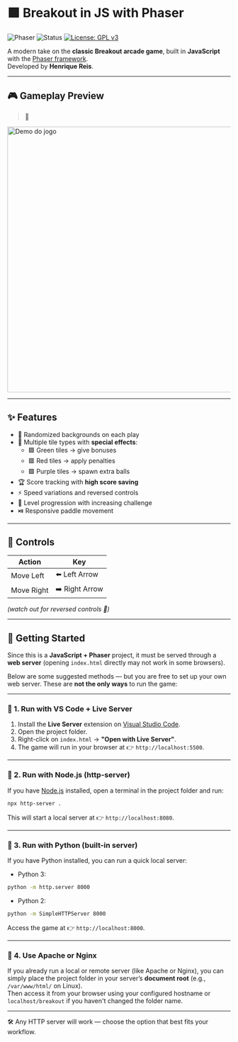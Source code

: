 # 🟪 Breakout in JS with Phaser

![Phaser](https://img.shields.io/badge/Phaser-Game-blueviolet?logo=javascript) 
![Status](https://img.shields.io/badge/status-in%20progress-yellow) 
 [![License: GPL v3](https://img.shields.io/badge/License-GPLv3-green.svg)](https://www.gnu.org/licenses/gpl-3.0)

A modern take on the **classic Breakout arcade game**, built in **JavaScript** with the [Phaser framework](https://phaser.io/).  
Developed by **Henrique Reis**.

---

## 🎮 Gameplay Preview

> 📸
> 
<img src="assets/demo.gif" alt="Demo do jogo" width="600">


---

## ✨ Features

- 🎨 Randomized backgrounds on each play
- 🧱 Multiple tile types with **special effects**:
  - 🟩 Green tiles → give bonuses
  - 🟥 Red tiles → apply penalties
  - 🟪 Purple tiles → spawn extra balls
- 🏆 Score tracking with **high score saving**
- ⚡ Speed variations and reversed controls
- 🔄 Level progression with increasing challenge
- ⏯️ Responsive paddle movement

---

## 🎹 Controls

| Action | Key |
|--------|-----|
| Move Left | ⬅️ Left Arrow |
| Move Right | ➡️ Right Arrow |

*(watch out for reversed controls 👾)*

---

## 🚀 Getting Started

Since this is a **JavaScript + Phaser** project, it must be served through a **web server** (opening `index.html` directly may not work in some browsers).

Below are some suggested methods — but you are free to set up your own web server. These are **not the only ways** to run the game:

---

### 🔹 1. Run with VS Code + Live Server
1. Install the **Live Server** extension on [Visual Studio Code](https://code.visualstudio.com/).
2. Open the project folder.
3. Right-click on `index.html` → **"Open with Live Server"**.
4. The game will run in your browser at 👉 `http://localhost:5500`.

---

### 🔹 2. Run with Node.js (http-server)
If you have [Node.js](https://nodejs.org/) installed, open a terminal in the project folder and run:

~~~bash
npx http-server .
~~~

This will start a local server at 👉 `http://localhost:8080`.

---

### 🔹 3. Run with Python (built-in server)
If you have Python installed, you can run a quick local server:

- Python 3:

~~~bash
python -m http.server 8000
~~~

- Python 2:

~~~bash
python -m SimpleHTTPServer 8000
~~~

Access the game at 👉 `http://localhost:8000`.

---

### 🔹 4. Use Apache or Nginx
If you already run a local or remote server (like Apache or Nginx), you can simply place the project folder in your server’s **document root** (e.g., `/var/www/html/` on Linux).  
Then access it from your browser using your configured hostname or `localhost/breakout` if you haven't changed the folder name.

---

🛠️ Any HTTP server will work — choose the option that best fits your workflow.

